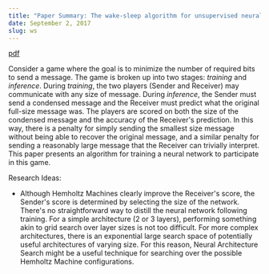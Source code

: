 ```yaml
---
title: "Paper Summary: The wake-sleep algorithm for unsupervised neural networks"
date: September 2, 2017
slug: ws
---
```


[pdf](https://www.cs.toronto.edu/~fritz/absps/ws.pdf)

Consider a game where the goal is to minimize the number of required bits to send a message. The game is broken up into two stages: *training* and *inference*. During *training*, the two players (Sender and Receiver) may communicate with any size of message. During *inference*, the Sender must send a condensed message and the Receiver must predict what the original full-size message was. The players are scored on both the size of the condensed message and the accuracy of the Receiver's prediction. In this way, there is a penalty for simply sending the smallest size message without being able to recover the original message, and a similar penalty for sending a reasonably large message that the Receiver can trivially interpret. This paper presents an algorithm for training a neural network to participate in this game.

Research Ideas:

- Although Hemholtz Machines clearly improve the Receiver's score, the Sender's score is determined by selecting the size of the network. There's no straightforward way to distill the neural network following training. For a simple architecture (2 or 3 layers), performing something akin to grid search over layer sizes is not too difficult. For more complex architectures, there is an exponential large search space of potentially useful architectures of varying size. For this reason, Neural Architecture Search might be a useful technique for searching over the possible Hemholtz Machine configurations.